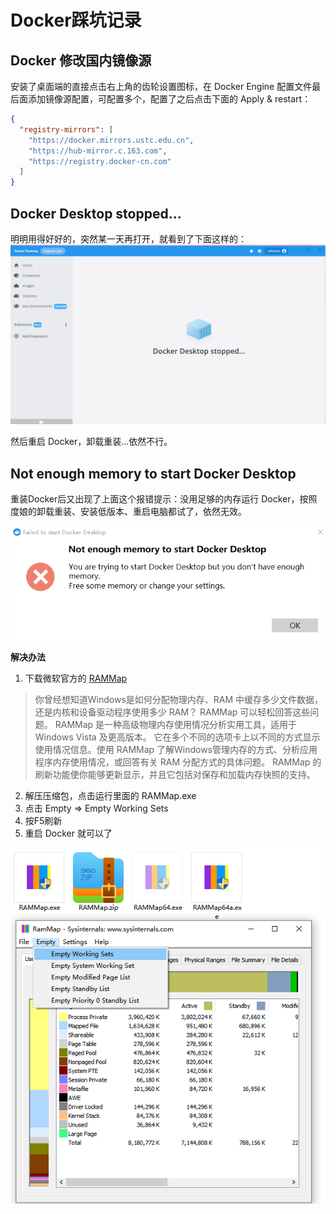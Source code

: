 # Docker踩坑记录

## Docker 修改国内镜像源
安装了桌面端的直接点击右上角的齿轮设置图标，在 Docker Engine 配置文件最后面添加镜像源配置，可配置多个，配置了之后点击下面的 Apply & restart：
```json
{
  "registry-mirrors": [
    "https://docker.mirrors.ustc.edu.cn",
    "https://hub-mirror.c.163.com",
    "https://registry.docker-cn.com"
  ]
}
```

## Docker Desktop stopped...

明明用得好好的，突然某一天再打开，就看到了下面这样的：
<img src="./1.png">

然后重启 Docker，卸载重装...依然不行。

## Not enough memory to start Docker Desktop

重装Docker后又出现了上面这个报错提示：没用足够的内存运行 Docker，按照度娘的卸载重装、安装低版本、重启电脑都试了，依然无效。

<img src="./2.png">

**解决办法**

1. 下载微软官方的 [RAMMap](https://docs.microsoft.com/zh-cn/sysinternals/downloads/rammap)

> 你曾经想知道Windows是如何分配物理内存、RAM 中缓存多少文件数据，还是内核和设备驱动程序使用多少 RAM？ RAMMap 可以轻松回答这些问题。 RAMMap 是一种高级物理内存使用情况分析实用工具，适用于 Windows Vista 及更高版本。 它在多个不同的选项卡上以不同的方式显示使用情况信息。使用 RAMMap 了解Windows管理内存的方式、分析应用程序内存使用情况，或回答有关 RAM 分配方式的具体问题。 RAMMap 的刷新功能使你能够更新显示，并且它包括对保存和加载内存快照的支持。
2. 解压压缩包，点击运行里面的 RAMMap.exe
3. 点击 Empty => Empty Working Sets
4. 按F5刷新
5. 重启 Docker 就可以了

<img src="./3.png">